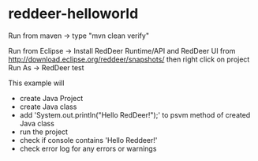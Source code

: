 # reddeer-helloworld

Run from maven -> type "mvn clean verify" 

Run from Eclipse -> Install RedDeer Runtime/API and RedDeer UI from http://download.eclipse.org/reddeer/snapshots/ then right click on project Run As -> RedDeer test


This example will 
 - create Java Project
 - create Java class
 - add 'System.out.println("Hello RedDeer!");' to psvm method of created Java class
 - run the project
 - check if console contains 'Hello Reddeer!'
 - check error log for any errors or warnings
